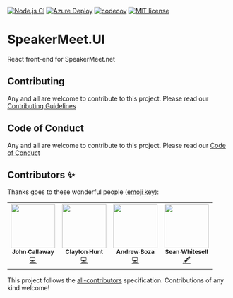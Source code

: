 [![Node.js CI](https://github.com/ovation22/SpeakerMeet.UI/workflows/Node.js%20CI/badge.svg)](https://github.com/ovation22/SpeakerMeet.UI/actions?query=workflow%3A%22Node.js+CI%22)
[![Azure Deploy](https://github.com/ovation22/SpeakerMeet.UI/workflows/.github/workflows/azure.yml/badge.svg)](https://github.com/ovation22/SpeakerMeet.UI/actions?query=workflow%3A%22Azure+Deploy%22)
[![codecov](https://codecov.io/gh/ovation22/SpeakerMeet.UI/branch/master/graph/badge.svg?token=0V6GCY7F55)](https://codecov.io/gh/ovation22/SpeakerMeet.UI)
[![MIT license](http://img.shields.io/badge/license-MIT-brightgreen.svg)](https://github.com/ovation22/SpeakerMeet.UI/blob/master/LICENSE)

# SpeakerMeet.UI
React front-end for SpeakerMeet.net

## Contributing
Any and all are welcome to contribute to this project.
Please read our [Contributing Guidelines](/.github/CONTRIBUTING.md)

## Code of Conduct
Any and all are welcome to contribute to this project.
Please read our [Code of Conduct](/.github/CODE_OF_CONDUCT.md)

## Contributors ✨

Thanks goes to these wonderful people ([emoji key](https://allcontributors.org/docs/en/emoji-key)):

<!-- ALL-CONTRIBUTORS-LIST:START - Do not remove or modify this section -->
<!-- prettier-ignore-start -->
<!-- markdownlint-disable -->
<table>
  <tr>
    <td align="center"><a href="http://6figuredev.com/"><img src="https://avatars0.githubusercontent.com/u/7606265?v=4" width="100px;" alt=""/><br /><sub><b>John Callaway</b></sub></a><br /><a href="https://github.com/ovation22/SpeakerMeet.UI/commits?author=ovation22" title="Code">💻</a></td>
    <td align="center"><a href="https://github.com/ClaytonHunt"><img src="https://avatars1.githubusercontent.com/u/1760277?v=4" width="100px;" alt=""/><br /><sub><b>Clayton Hunt</b></sub></a><br /><a href="https://github.com/ovation22/SpeakerMeet.UI/commits?author=ClaytonHunt" title="Code">💻</a></td>
    <td align="center"><a href="http://andrewboza.com"><img src="https://avatars3.githubusercontent.com/u/22282010?v=4" width="100px;" alt=""/><br /><sub><b>Andrew Boza</b></sub></a><br /><a href="https://github.com/ovation22/SpeakerMeet.UI/commits?author=VirtuaBoza" title="Code">💻</a></td>
    <td align="center"><a href="http://www.meetup.com/TulsaDevelopers-net/"><img src="https://avatars3.githubusercontent.com/u/2321911?v=4" width="100px;" alt=""/><br /><sub><b>Sean Whitesell</b></sub></a><br /><a href="#content-seanw122" title="Content">🖋</a></td>
  </tr>
</table>

<!-- markdownlint-enable -->
<!-- prettier-ignore-end -->
<!-- ALL-CONTRIBUTORS-LIST:END -->

This project follows the [all-contributors](https://github.com/all-contributors/all-contributors) specification. Contributions of any kind welcome!
